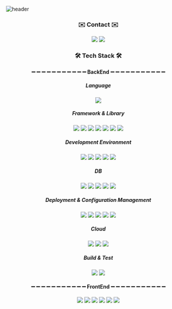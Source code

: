 ![header](https://capsule-render.vercel.app/api?color=auto&height=300&section=header&text=Ella's%20GitHub&fontSize=70&animation=scaleIn)

<h3 align="center">✉️ Contact ✉️</h3>
<div align="center">
  <a href="mailto:jglorys@naver.com" target="_blank"><img src="https://img.shields.io/badge/Mail-005FF9?style=flat-square&logo=Mail.Ru&logoColor=white"/></a>
  <a href="https://youngforgood.tistory.com/" target="_blank"><img src="https://img.shields.io/badge/Tistory-DA074A?style=flat-square&logo=GitHub Sponsors&logoColor=white"/></a>
</div>
<h3 align="center">🛠️ Tech Stack 🛠️</h3>

<div align="center">
<h4>➖ ➖ ➖ ➖ ➖ ➖ ➖ ➖ ➖ ➖ ➖ BackEnd ➖ ➖ ➖ ➖ ➖ ➖ ➖ ➖ ➖ ➖ ➖</h4>
<h5>Language</h5>
<img src="https://img.shields.io/badge/Java-007396?style=flat-square&logo=Java&logoColor=white"/>
<br>
 
<h5>Framework & Library</h5>
<img src="https://img.shields.io/badge/Spring%20Boot-6DB33F?style=flat-square&logo=Spring%20Boot&logoColor=white"/>
<img src="https://img.shields.io/badge/Spring%20Data%20JPA-6DB33F?style=flat-square&logo=Spring&logoColor=white"/>
<img src="https://img.shields.io/badge/Spring%20Security-6DB33F?style=flat-square&logo=springsecurity&logoColor=white"/>
<img src="https://img.shields.io/badge/Spring%20Batch-6DB33F?style=flat-square&logo=Spring&logoColor=white"/>
<img src="https://img.shields.io/badge/Spring%20Web%20MVC-6DB33F?style=flat-square&logo=Spring&logoColor=white"/>
<img src="https://img.shields.io/badge/Swagger-85EA2D?style=flat-square&logo=swagger&logoColor=white"/>
<img src="https://img.shields.io/badge/Logback-85EA2D?style=flat-square&logoColor=white"/>
<br>
 
<h5>Development Environment</h5>
<img src="https://img.shields.io/badge/Gradle-02303A?style=flat-square&logo=gradle&logoColor=white"/>
<img src="https://img.shields.io/badge/Maven-02303A?style=flat-square&logoColor=white"/>
<img src="https://img.shields.io/badge/Lombok-EE0000?style=flat-square&logoColor=white"/>
<img src="https://img.shields.io/badge/Apache%20Tomcat-F8DC75?style=flat-square&logo=apachetomcat&logoColor=white"/>
<img src="https://img.shields.io/badge/IntelliJ IDEA-000000?style=flat-square&logo=IntelliJ IDEA&logoColor=white"/>
<br>

<h5>DB</h5>
<img src="https://img.shields.io/badge/Apache%20Kafka-231F20?style=flat-square&logo=apachekafka&logoColor=white"/>
<img src="https://img.shields.io/badge/Redis-DC382D?style=flat-square&logo=redis&logoColor=white"/>
<img src="https://img.shields.io/badge/MySQL-4479A1?style=flat-square&logo=MySQL&logoColor=white"/>
<img src="https://img.shields.io/badge/PostgreSQL-4169E1?style=flat-square&logo=PostgreSQL&logoColor=white"/>
<img src="https://img.shields.io/badge/H2-004F9F?style=flat-square&logoColor=white"/>
<br>

<h5>Deployment & Configuration Management</h5>
<img src="https://img.shields.io/badge/Github%20Actions-2088FF?style=flat-square&logo=githubactions&logoColor=white"/>
<img src="https://img.shields.io/badge/Kubernetes-326CE5?style=flat-square&logo=kubernetes&logoColor=white"/>
<img src="https://img.shields.io/badge/Git-F05032?style=flat-square&logo=git&logoColor=white"/>
<img src="https://img.shields.io/badge/GitHub-181717?style=flat-square&logo=GitHub&logoColor=white"/>
<img src="https://img.shields.io/badge/GitKraken-179287?style=flat-square&logo=gitkraken&logoColor=white"/>
<br>

<h5>Cloud</h5>
<img src="https://img.shields.io/badge/AWS%20EC2-FF9900?style=flat-square&logo=amazonaws&logoColor=white"/>
<img src="https://img.shields.io/badge/AWS%20S3-569A31?style=flat-square&logo=amazons3&logoColor=white"/>
<img src="https://img.shields.io/badge/Heroku-430098?style=flat-square&logo=heroku&logoColor=white"/>
<br>

<h5>Build & Test</h5>
<img src="https://img.shields.io/badge/Docker-2496ED?style=flat-square&logo=docker&logoColor=white"/>
<img src="https://img.shields.io/badge/Junit5-25A162?style=flat-square&logo=junit5&logoColor=white"/>


<h4>➖ ➖ ➖ ➖ ➖ ➖ ➖ ➖ ➖ ➖ ➖ FrontEnd ➖ ➖ ➖ ➖ ➖ ➖ ➖ ➖ ➖ ➖ ➖</h4>
<img src="https://img.shields.io/badge/JavaScript-F7DF1E?style=flat-square&logo=JavaScript&logoColor=white"/>
<img src="https://img.shields.io/badge/jQuery-0769AD?style=flat-square&logo=jQuery&logoColor=white"/>
<img src="https://img.shields.io/badge/Bootstrap-7952B3?style=flat-square&logo=Bootstrap&logoColor=white"/>
<img src="https://img.shields.io/badge/Thymeleaf-005F0F?style=flat-square&logo=thymeleaf&logoColor=white"/>
<img src="https://img.shields.io/badge/HTML5-E34F26?style=flat-square&logo=HTML5&logoColor=white"/>
<img src="https://img.shields.io/badge/CSS3-1572B6?style=flat-square&logo=CSS3&logoColor=white"/><br>

<!--https://simpleicons.org/-->
</div>
 
